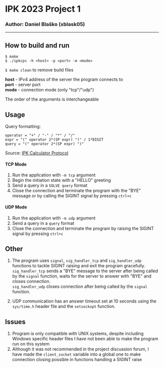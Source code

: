 # IPK 2023 Project 1
### Author: Daniel Blaško (xblask05)
<hr>

## How to build and run
```
$ make
$ ./ipkcpc -h <host> -p <port> -m <mode>
```

`$ make clean` to remove build files

**host** - IPv4 address of the server the program connects to \
**port** - server port \
**mode** - connection mode (only "tcp"/"udp") 

The order of the arguments is interchangeable

## Usage
Query formatting:
```
operator = "+" / "-" / "*" / "/"
expr = "(" operator 2*(SP expr) ")" / 1*DIGIT
query = "(" operator 2*(SP expr) ")"
```
Source: [IPK Calculator Protocol](https://git.fit.vutbr.cz/NESFIT/IPK-Projekty/src/branch/master/Project%201/Protocol.md)

#### TCP Mode 
1. Run the application with `-m tcp` argument
2. Begin the initiation state with a "HELLO" greeting
3. Send a query in a `SOLVE query` format
4. Close the connection and terminate the program with the "BYE" message or by calling the SIGINT signal by pressing `ctrl+c`

#### UDP Mode
1. Run the application with `-m udp` argument 
2. Send a query in a `query` format
3. Close the connection and terminate the program by raising the SIGINT signal by pressing `ctrl+c`

## Other
1. The program uses `signal`, `sig_handler_tcp` and `sig_handler_udp` functions to tackle SIGINT raising and exit the program gracefully. \
`sig_handler_tcp` sends a "BYE" message to the server after being called by the `signal` function, waits for the server to answer with "BYE" and closes connection. \
`sig_handler_udp` closes connection after being called by the `signal` function.

2. UDP communication has an answer timeout set at 10 seconds using the `sys/time.h` header file and the `setsockopt` function.

## Issues
1. Program is only compatible with UNIX systems, despite including Windows specific header files I have not been able to make the program run on this system
2. Although it was not recommended in the project discussion forum, I have made the `client_socket` variable into a global one to make connection closing possible in functions handling a SIGINT raise